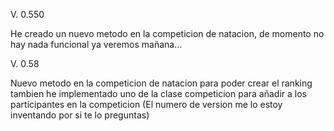 V. 0.550

He creado un nuevo metodo en la competicion de natacion, de momento no hay nada funcional ya veremos mañana...

V. 0.58

Nuevo metodo en la competicion de natacion para poder crear el ranking tambien he implementado uno de la clase competicion para añadir a los participantes en la competicion 
(El numero de version me lo estoy inventando por si te lo preguntas)
